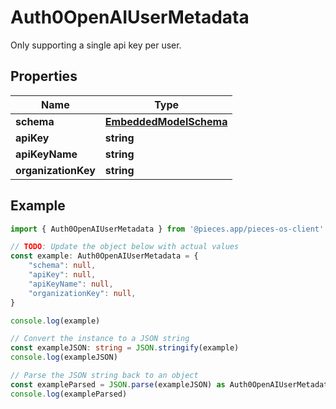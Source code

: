 
# Auth0OpenAIUserMetadata

Only supporting a single api key per user.

## Properties

Name | Type
------------ | -------------
**schema** | [**EmbeddedModelSchema**](EmbeddedModelSchema)
**apiKey** | **string**
**apiKeyName** | **string**
**organizationKey** | **string**

## Example

```typescript
import { Auth0OpenAIUserMetadata } from '@pieces.app/pieces-os-client'

// TODO: Update the object below with actual values
const example: Auth0OpenAIUserMetadata = {
    "schema": null,
    "apiKey": null,
    "apiKeyName": null,
    "organizationKey": null,
}

console.log(example)

// Convert the instance to a JSON string
const exampleJSON: string = JSON.stringify(example)
console.log(exampleJSON)

// Parse the JSON string back to an object
const exampleParsed = JSON.parse(exampleJSON) as Auth0OpenAIUserMetadata
console.log(exampleParsed)
```


